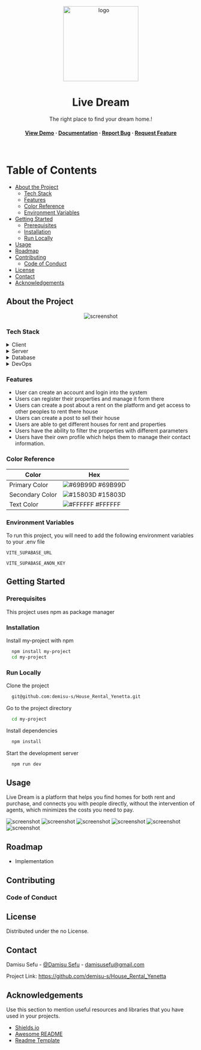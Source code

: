 <div align="center">

  <img src="assets/logo.svg" alt="logo" width="200" height="auto" />
  <h1>Live Dream</h1>
  
  <p>
    The right place to find your dream home.! 
  </p>

  

<h4>
    <a href="https://real-estate-rental-system.vercel.app/">View Demo</a>
  <span> · </span>
    <a href="https://real-estate-rental-system.vercel.app/">Documentation</a>
  <span> · </span>
    <a href="https://real-estate-rental-system.vercel.app/"">Report Bug</a>
  <span> · </span>
    <a href="https://real-estate-rental-system.vercel.app/"">Request Feature</a>
  </h4>
</div>

<br />

<!-- Table of Contents -->
# Table of Contents

- [About the Project](#about-the-project)
  * [Tech Stack](#tech-stack)
  * [Features](#features)
  * [Color Reference](#color-reference)
  * [Environment Variables](#environment-variables)
- [Getting Started](#getting-started)
  * [Prerequisites](#prerequisites)
  * [Installation](#installation)
  * [Run Locally](#run-locally)
- [Usage](#usage)
- [Roadmap](#roadmap)
- [Contributing](#contributing)
  * [Code of Conduct](#code-of-conduct)
- [License](#license)
- [Contact](#contact)
- [Acknowledgements](#acknowledgements)
  

<!-- About the Project -->
## About the Project

<div align="center"> 
  <img src="assets/Screenshot_1.png" alt="screenshot" />
</div>


<!-- TechStack -->
### Tech Stack

<details>
  <summary>Client</summary>
  <ul>
    <li><a href="https://www.typescriptlang.org/">Typescript</a></li>
    <li><a href="https://ui.shadcn.com/">shad cn</a></li>
    <li><a href="https://reactjs.org/">React.js</a></li>
    <li><a href="https://vitest.dev/">Vitest</a></li>
    <li><a href="https://tailwindcss.com/">TailwindCSS</a></li>
  </ul>
</details>

<details>
  <summary>Server</summary>
  <ul>
    <li><a href="https://supabase.com/">Supabase</a></li>
  </ul>
</details>

<details>
<summary>Database</summary>
  <ul>
    <li><a href="https://www.postgresql.org/">PostgreSQL</a></li>
  </ul>
</details>

<details>
<summary>DevOps</summary>
  <ul>
    <li><a href="https://vercel.com/">Vercel</a></li>
  </ul>
</details>

<!-- Features -->
### Features

- User can create an account and login into the system
- Users can register their properties and manage it form there
- Users can create a post about a rent on the platform and get access to other peoples to rent there house
- Users can create a post to sell their house
- Users are able to get different houses for rent and properties
- Users have the ability to filter the properties with different parameters
- Users have their own profile which helps them to manage their contact information.

<!-- Color Reference -->
### Color Reference

| Color             | Hex                                                                |
| ----------------- | ------------------------------------------------------------------ |
| Primary Color | ![#69B99D](https://via.placeholder.com/10/222831?text=+) #69B99D |
| Secondary Color | ![#15803D](https://via.placeholder.com/10/393E46?text=+) #15803D |
| Text Color | ![#FFFFFF](https://via.placeholder.com/10/EEEEEE?text=+) #FFFFFF |


<!-- Env Variables -->
### Environment Variables

To run this project, you will need to add the following environment variables to your .env file

`VITE_SUPABASE_URL`

`VITE_SUPABASE_ANON_KEY`

<!-- Getting Started -->
## Getting Started

<!-- Prerequisites -->
### Prerequisites

This project uses npm as package manager

<!-- Installation -->
### Installation

Install my-project with npm

```bash
  npm install my-project
  cd my-project
```


<!-- Run Locally -->
### Run Locally

Clone the project

```bash
  git@github.com:demisu-s/House_Rental_Yenetta.git
```

Go to the project directory

```bash
  cd my-project
```

Install dependencies

```bash
  npm install
```

Start the development server

```bash
  npm run dev
```


<!-- Usage -->
## Usage

Live Dream is a platform that helps you find homes for both rent and purchase, and connects you with people directly, without the intervention of agents, which minimizes the costs you need to pay.

<div>
  <img src="assets/Screenshot_2.png" alt="screenshot" />
  <img src="assets/Screenshot_3.png" alt="screenshot" />
  <img src="assets/Screenshot_4.png" alt="screenshot" />
  <img src="assets/Screenshot_5.png" alt="screenshot" />
  <img src="assets/Screenshot_6.png" alt="screenshot" />
  <img src="assets/Screenshot_7.png" alt="screenshot" />
</div>

<!-- Roadmap -->
## Roadmap

* Implementation

<!-- Contributing -->
## Contributing


<!-- Code of Conduct -->
### Code of Conduct


<!-- License -->
## License

Distributed under the no License.


<!-- Contact -->
## Contact

Damisu Sefu - [@Damisu Sefu](https://www.linkedin.com/in/damisu-sefu-5545b223a/) - damisusefu@gmail.com

Project Link: https://github.com/demisu-s/House_Rental_Yenetta

<!-- Acknowledgments -->
## Acknowledgements

Use this section to mention useful resources and libraries that you have used in your projects.

 - [Shields.io](https://shields.io/)
 - [Awesome README](https://github.com/matiassingers/awesome-readme)
 - [Readme Template](https://github.com/othneildrew/Best-README-Template)
